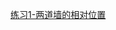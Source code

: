 [练习1-两道墙的相对位置](https://github.com/quanbinn/Learn-Revit-the-Parametric-Way/blob/master/chapters/%E7%AB%A02-%E7%94%A8%E5%8F%82%E6%95%B0%E7%9A%84%E6%96%B9%E6%B3%95%E4%BD%BF%E7%94%A8Revit%E7%9A%84%E5%9F%BA%E7%A1%80%E5%91%BD%E4%BB%A4/%E7%BB%83%E4%B9%A01-%E4%B8%A4%E9%81%93%E5%A2%99%E7%9A%84%E7%9B%B8%E5%AF%B9%E4%BD%8D%E7%BD%AE.md)